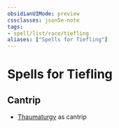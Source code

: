 ```yaml
---
obsidianUIMode: preview
cssclasses: json5e-note
tags:
- spell/list/race/tiefling
aliases: ["Spells for Tiefling"]
---
```

# Spells for Tiefling

## Cantrip

- [Thaumaturgy](thaumaturgy-xphb.md "XPHB") as cantrip